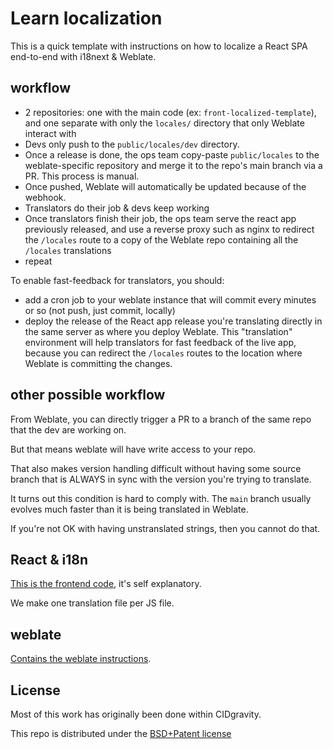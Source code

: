 # Learn localization

This is a quick template with instructions on how to localize a React SPA end-to-end with i18next & Weblate.

## workflow

- 2 repositories: one with the main code (ex: `front-localized-template`), and one separate with only the `locales/` directory that only Weblate interact with
- Devs only push to the `public/locales/dev` directory.
- Once a release is done, the ops team copy-paste `public/locales` to the weblate-specific repository and merge it to the repo's main branch via a PR. This process is manual.
- Once pushed, Weblate will automatically be updated because of the webhook.
- Translators do their job & devs keep working
- Once translators finish their job, the ops team serve the react app previously released, and use a reverse proxy such as nginx to redirect the `/locales` route to a copy of the Weblate repo containing all the `/locales` translations
- repeat

To enable fast-feedback for translators, you should:
- add a cron job to your weblate instance that will commit every minutes or so (not push, just commit, locally)
- deploy the release of the React app release you're translating directly in the same server as where you deploy Weblate. This "translation" environment will help translators for fast feedback of the live app, because you can redirect the `/locales` routes to the location where Weblate is committing the changes.

## other possible workflow

From Weblate, you can directly trigger a PR to a branch of the same repo that the dev are working on.

But that means weblate will have write access to your repo.

That also makes version handling difficult without having some source branch that is ALWAYS in sync with the version you're trying to translate.

It turns out this condition is hard to comply with. The `main` branch usually evolves much faster than it is being translated in Weblate.

If you're not OK with having unstranslated strings, then you cannot do that.


## React & i18n

[This is the frontend code](./front-localized-template), it's self explanatory.

We make one translation file per JS file.

## weblate

[Contains the weblate instructions](./weblate).

## License

Most of this work has originally been done within CIDgravity.

This repo is distributed under the [BSD+Patent license](https://opensource.org/licenses/BSDplusPatent)
